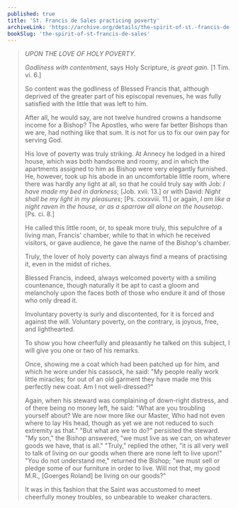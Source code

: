 ```yaml
---
published: true
title: 'St. Francis de Sales practicing poverty'
archiveLink: 'https://archive.org/details/the-spirit-of-st.-francis-de-sales/page/129?view=theater'
bookSlug: 'the-spirit-of-st-francis-de-sales'
---
```


> *UPON THE LOVE OF HOLY POVERTY.*
> 
> *Godliness with contentment*, says Holy Scripture, *is great gain.* [1 Tim. vi. 6.]
> 
> So content was the godliness of Blessed Francis that, although deprived of the greater part of his episcopal revenues, he was fully satisfied with the little that was left to him.
> 
> After all, he would say, are not twelve hundred crowns a handsome income for a Bishop? The Apostles, who were far better Bishops than we are, had nothing like that sum. It is not for us to fix our own pay for serving God.
> 
> His love of poverty was truly striking. At Annecy he lodged in a hired house, which was both handsome and roomy, and in which the apartments assigned to him as Bishop were very elegantly furnished. He, however, took up his abode in an uncomfortable little room, where there was hardly any light at all, so that he could truly say with Job: *I have made my bed in darkness*; [Job. xvii. 13.] or with David: *Night shall be my light in my pleasures*; [Ps. cxxxviii. 11.] or again, *I am like a night raven in the house, or as a sparrow all alone on the housetop*. [Ps. ci. 8.]
> 
> He called this little room, or, to speak more truly, this sepulchre of a living man, Francis' chamber, while to that in which he received visitors, or gave audience, he gave the name of the Bishop's chamber.
> 
> Truly, the lover of holy poverty can always find a means of practising it, even in the midst of riches.
> 
> Blessed Francis, indeed, always welcomed poverty with a smiling countenance, though naturally it be apt to cast a gloom and melancholy upon the faces both of those who endure it and of those who only dread it.
> 
> Involuntary poverty is surly and discontented, for it is forced and against the will. Voluntary poverty, on the contrary, is joyous, free, and lighthearted.
> 
> To show you how cheerfully and pleasantly he talked on this subject, I will give you one or two of his remarks.
> 
> Once, showing me a coat which had been patched up for him, and which he wore under his cassock, he said: "My people really work little miracles; for out of an old garment they have made me this perfectly new coat. Am I not well-dressed?"
> 
> Again, when his steward was complaining of down-right distress, and of there being no money left, he said: "What are you troubling yourself about? We are now more like our Master, Who had not even where to lay His head, though as yet we are not reduced to such extremity as that." "But what are we to do?" persisted the steward. "My son," the Bishop answered, "we must live as we can, on whatever goods we have, that is all." "Truly," replied the other, "it is all very well to talk of living on our goods when there are none left to live upon!" "You do not understand me," returned the Bishop; "we must sell or pledge some of our furniture in order to live. Will not that, my good M.R., [Goerges Roland] be living on our goods?"
> 
> It was in this fashion that the Saint was accustomed to meet cheerfully money troubles, so unbearable to weaker characters.
